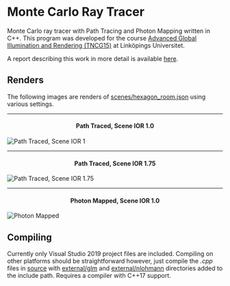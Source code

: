 # Monte Carlo Ray Tracer

Monte Carlo ray tracer with Path Tracing and Photon Mapping written in C++. This program was developed for the course [Advanced Global Illumination and Rendering (TNCG15)](https://liu.se/studieinfo/kurs/tncg15) at Linköpings Universitet.

A report describing this work in more detail is available [here](report.pdf).

## Renders

The following images are renders of [scenes/hexagon_room.json](scenes/hexagon_room.json) using various settings.

___

<h4 align="center">Path Traced, Scene IOR 1.0</h4>

![](renders/c1_64sqrtspp_report_4k_downscaled.png "Path Traced, Scene IOR 1")

___

<h4 align="center">Path Traced, Scene IOR 1.75</h4>

![](renders/c1_64sqrtspp_report_4k_flintglass_downscaled.png "Path Traced, Scene IOR 1.75")

___

<h4 align="center">Photon Mapped, Scene IOR 1.0</h4>

![](renders/c1_photon-map_report_2e6_250_16sqrtspp.png "Photon Mapped")

## Compiling

Currently only Visual Studio 2019 project files are included. Compiling on other platforms should be straightforward however, just compile the *.cpp* files in [source](source) with [external/glm](external/glm) and [external/nlohmann](external/nlohmann) directories added to the include path. Requires a compiler with C++17 support.

